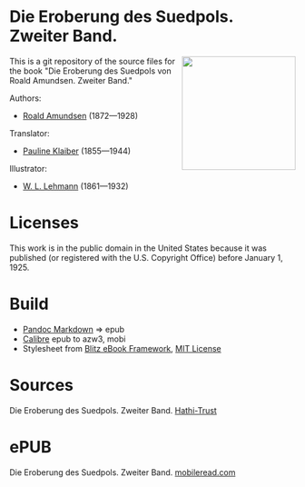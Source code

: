 # Die Eroberung des Suedpols. Zweiter Band.

<img align="right" height="200" src="https://user-images.githubusercontent.com/13177792/193357873-95681573-bfc0-4078-bb8b-10daa1a286d5.jpg">

This is a git repository of the source files for the book
"Die Eroberung des Suedpols von Roald Amundsen. Zweiter Band."

Authors:

* [Roald Amundsen](https://de.wikipedia.org/wiki/Roald_Amundsen) (1872—1928)

Translator:

* [Pauline Klaiber](https://de.wikipedia.org/wiki/Pauline_Klaiber-Gottschau) (1855—1944)

Illustrator:

* [W. L. Lehmann](https://de.wikipedia.org/wiki/Wilhelm_Ludwig_Lehmann) (1861—1932)


# Licenses
This work is in the public domain in the United States because it was
published (or registered with the U.S. Copyright Office)
before January 1, 1925.


# Build
* [Pandoc Markdown](https://pandoc.org/MANUAL.html#pandocs-markdown) => epub
* [Calibre](https://calibre-ebook.com/) epub to azw3, mobi
* Stylesheet from [Blitz eBook Framework](https://friendsofepub.github.io/Blitz/), [MIT License](https://github.com/FriendsOfEpub/Blitz/blob/master/LICENSE)

# Sources
 Die Eroberung des Suedpols. Zweiter Band. [Hathi-Trust](https://babel.hathitrust.org/cgi/pt?id=msu.31293030604775)

# ePUB
Die Eroberung des Suedpols. Zweiter Band. [mobileread.com](https://www.mobileread.com/forums/showthread.php?t=339736)
